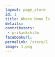 ```yaml
---
layout: page_store
id: 1
title: Where Home Is
details: 
contributors: 
 - prikankshitm
facebookurl: 
permalink: /store/1
image: 1.png
---
```

